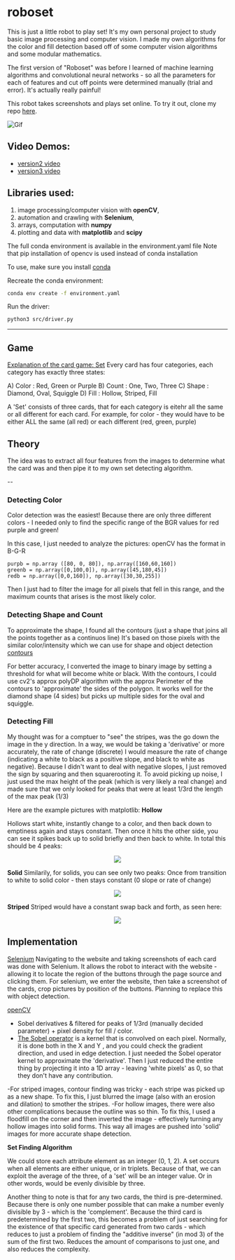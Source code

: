 # roboset

This is just a little robot to play set! It's my own personal project to study basic image processing and computer vision.
I made my own algorithms for the color and fill detection based off of some computer vision algorithms and some modular mathematics.

The first version of "Roboset" was before I learned of machine learning algorithms and convolutional neural networks - so all the parameters for each of features and cut off points were determined manually (trial and error). It's actually really painful!

This robot takes screenshots and plays set online. To try it out, clone my repo [here](https://github.com/odoland/set).

![Gif](./examples/sample_clip.gif)

## Video Demos:
- [version2 video](https://www.youtube.com/watch?v=6uBgwcrD5Z4)
- [version3 video](https://youtu.be/Qy968w5n8-s)

## Libraries used:

1. image processing/computer vision with **openCV**, 
2. automation and crawling with **Selenium**, 
3. arrays, computation with **numpy**
4. plotting and data with **matplotlib** and **scipy**

The full conda environment is available in the environment.yaml file
Note that pip installation of opencv is used instead of conda installation

To use, make sure you install [conda](https://docs.conda.io/en/latest/)

Recreate the conda environment:
```bash
conda env create -f environment.yaml
```

Run the driver:
```bash
python3 src/driver.py
```
---

## Game

[Explanation of the card game: Set](https://puzzles.setgame.com/set/rules_set.html)
Every card has four categories, each category has exactly three states:

A) Color : Red, Green or Purple
B) Count : One, Two, Three
C) Shape : Diamond, Oval, Squiggle
D) Fill  : Hollow, Striped, Fill

A 'Set' consists of three cards, that for each category is eitehr all the same or all different for each card.
For example, for color - they would have to be either ALL the same (all red) or each different (red, green, purple)

## Theory

The idea was to extract all four features from the images to determine what the card was and then pipe it to my own set detecting algorithm.

--
### Detecting Color
Color detection was the easiest! 
Because there are only three different colors - I needed only to find the specific range of the BGR values for red purple and green!

In this case, I just needed to analyze the pictures: openCV has the format in B-G-R
```
purpb = np.array ([80, 0, 80]), np.array([160,60,160])
greenb = np.array([0,100,0]), np.array([45,180,45])
redb = np.array([0,0,160]), np.array([30,30,255])
```
Then I just had to filter the image for all pixels that fell in this range, and the maximum counts that arises is the most likely color.


### Detecting Shape and Count
To approximate the shape, I found all the contours (just a shape that joins all the points together as a continuos line)
It's based on those pixels with the similar color/intensity which we can use for shape and object detection
[contours](https://docs.opencv.org/3.4.3/d4/d73/tutorial_py_contours_begin.html)

For better accuracy, I converted the image to binary image by setting a threshold for what will become white or black. 
With the contours, I could use cv2's approx polyDP algorithm with the approx Perimeter of the contours to 'approximate' the sides of the polygon. It works well for the diamond shape (4 sides) but picks up multiple sides for the oval and squiggle.

### Detecting Fill
My thought was for a comptuer to "see" the stripes, was the go down the image in the y direction.
In a way, we would be taking a 'derivative' or more accurately, the rate of change (discrete)
I would measure the rate of change (indicating a white to black as a positive slope, and black to white as negative).
Because I didn't want to deal with negative slopes, I just removed the sign by squaring and then squarerooting it.
To avoid picking up noise, I just used the max height of the peak (which is very likely a real change) and made sure that we only looked for peaks that were at least 1/3rd the length of the max peak (1/3)

Here are the example pictures with matplotlib:
**Hollow**

Hollows start white, instantly change to a color, and then back down to emptiness again and stays constant. 
Then once it hits the other side, you can see it spikes back up to solid briefly and then back to white.
In total this should be 4 peaks:

<p align="center">
  <img src="https://github.com/odoland/roboset/blob/master/examples/hollow.png">
</p>

**Solid**
Similarily, for solids, you can see only two peaks: Once from transition to white to solid color - then stays constant (0 slope or rate of change)
<p align="center">
  <img src="https://github.com/odoland/roboset/blob/master/examples/solid.png">
</p>

**Striped**
Striped would have a constant swap back and forth, as seen here:
<p align="center">
  <img src="https://github.com/odoland/roboset/blob/master/examples/striped_peaks.png">
</p>

## Implementation

[Selenium](https://www.seleniumhq.org/)
Navigating to the website and taking screenshots of each card was done with Selenium. 
It allows the robot to interact with the website - allowing it to locate the region of the buttons through the page source  and clicking them.
For selenium, we enter the website, then take a screenshot of the cards, crop pictures by position of the buttons.
Planning to replace this with object detection.

[openCV](https://opencv.org/)
- Sobel derivatives & filtered for peaks of 1/3rd (manually decided parameter) + pixel density for  fill / color.
- [The Sobel operator](https://en.wikipedia.org/wiki/Sobel_operator) is a kernel that is convolved on each pixel. Normally, it is done both in the X and Y , and you could check the gradient direction, and used in edge detection.
I just needed the Sobel operator kernel to approximate the 'derivative'. Then I just reduced the entire thing by projecting it  into a 1D array - leaving 'white pixels' as 0, so that they don't have any contribution.

-For striped images, contour finding was tricky - each stripe was picked up as a new shape.
To fix this, I just blurred the image (also with an erosion and dilation) to smother the stripes.
-For hollow images, there were also other complications because the outline was so thin. 
To fix this, I used a floodfill on the corner and then inverted the image - effectively turning any hollow images into solid forms.
This way all images are pushed into 'solid' images for more accurate shape detection.


**Set Finding Algorithm**

We could store each attribute element as an integer (0, 1, 2). A set occurs when all elements are either unique, or in triplets.
Because of that, we can exploit the average of the three, of a 'set' will be an integer value. Or in other words, would be evenly divisible by three.

Another thing to note is that for any two cards, the third is pre-determined. Because there is only one number possible that can make a number evenly divisible by 3 - which is the 'complement'.
Because the third card is predetermined by the first two, this becomes a problem of just searching for the existence of that specific card generated from two cards - which reduces to just a problem of finding the "additive inverse" (in mod 3) of the sum of the first two. Reduces the amount of comparisons to just one, and also reduces the complexity.

